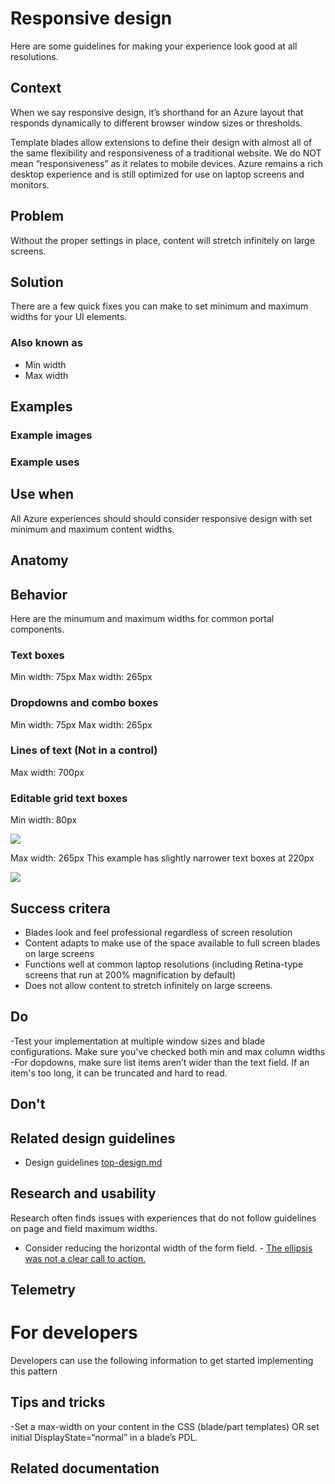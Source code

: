 <a name="responsive-design"></a>
# Responsive design
Here are some guidelines for making your experience look good at all resolutions.

<a name="responsive-design-context"></a>
## Context
When we say responsive design, it’s shorthand for an Azure layout that responds dynamically to different browser window sizes or thresholds.

Template blades allow extensions to define their design with almost all of the same flexibility and responsiveness of a traditional website. We do NOT mean “responsiveness” as it relates to mobile devices. Azure remains a rich desktop experience and is still optimized for use on laptop screens and monitors.

<a name="responsive-design-problem"></a>
## Problem
Without the proper settings in place, content will stretch infinitely on large screens.

<a name="responsive-design-solution"></a>
## Solution
There are a few quick fixes you can make to set minimum and maximum widths for your UI elements.

<a name="responsive-design-solution-also-known-as"></a>
### Also known as
- Min width
- Max width

<a name="responsive-design-examples"></a>
## Examples

<a name="responsive-design-examples-example-images"></a>
### Example images


<a name="responsive-design-examples-example-uses"></a>
### Example uses

<a name="responsive-design-use-when"></a>
## Use when
All Azure experiences should should consider responsive design with set minimum and maximum content widths.

<a name="responsive-design-anatomy"></a>
## Anatomy

<a name="responsive-design-behavior"></a>
## Behavior
Here are the minumum and maximum widths for common portal components.

<a name="responsive-design-behavior-text-boxes"></a>
### Text boxes
Min width: 75px
Max width: 265px

<a name="responsive-design-behavior-dropdowns-and-combo-boxes"></a>
### Dropdowns and combo boxes
Min width: 75px
Max width: 265px

<a name="responsive-design-behavior-lines-of-text-not-in-a-control"></a>
### Lines of text (Not in a control)
Max width: 700px

<a name="responsive-design-behavior-editable-grid-text-boxes"></a>
### Editable grid text boxes
Min width: 80px
<div style="max-width:800px">
<img alttext="Example image" src="../media/design-patterns-responsive-design/editable-grid-min-width.png"  />
</div>

Max width: 265px 
This example has slightly narrower text boxes at 220px
<div style="max-width:800px">
<img alttext="Example image" src="../media/design-patterns-responsive-design/editable-grid-max-width.png"  />
</div>

<a name="responsive-design-success-critera"></a>
## Success critera
- Blades look and feel professional regardless of screen resolution
- Content adapts to make use of the space available to full screen blades on large screens
- Functions well at common laptop resolutions (including Retina-type screens that run at 200% magnification by default)
- Does not allow content to stretch infinitely on large screens.

<a name="responsive-design-do"></a>
## Do
-Test your implementation at multiple window sizes and blade configurations. Make sure you've checked both min and max column widths
-For dopdowns, make sure list items aren’t wider than the text field. If an item's too long, it can be truncated and hard to read.

<a name="responsive-design-don-t"></a>
## Don&#39;t

<a name="responsive-design-related-design-guidelines"></a>
## Related design guidelines
<!-- Links to Related design guidelines.  Always include the link to the readme -->
* Design guidelines [top-design.md](top-design.md)

<a name="responsive-design-research-and-usability"></a>
## Research and usability
Research often finds issues with experiences that do not follow guidelines on page and field maximum widths.

* Consider reducing the horizontal width of the form field. - [The ellipsis was not a clear call to action.](https://hits.microsoft.com/Insight/1079450)

<a name="responsive-design-telemetry"></a>
## Telemetry
<!-- Links to portal telemetry showing the solution usage -->

<a name="for-developers"></a>
# For developers
Developers can use the following information to get started implementing this pattern

<a name="for-developers-tips-and-tricks"></a>
## Tips and tricks
<!-- Bulleted list of tips and tricks for developers -->
-Set a max-width on your content in the CSS (blade/part templates) OR set initial DisplayState=“normal” in a blade’s PDL.

<a name="for-developers-related-documentation"></a>
## Related documentation
<!-- Links to related developer docs -->
